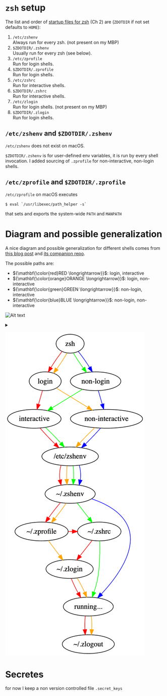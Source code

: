 # `zsh` setup

The list and order of [startup files for zsh][zshug] (Ch 2) are (`ZDOTDIR` if not set defaults to `HOME`):

1. `/etc/zshenv`  
  Always run for every zsh. (not present on my MBP)
1. `$ZDOTDIR/.zshenv`  
  Usually run for every zsh (see below).
1. `/etc/zprofile`  
  Run for login shells.
1. `$ZDOTDIR/.zprofile`  
  Run for login shells.
1. `/etc/zshrc`  
  Run for interactive shells.
1. `$ZDOTDIR/.zshrc`  
  Run for interactive shells.
1. `/etc/zlogin`  
  Run for login shells. (not present on my MBP)
1. `$ZDOTDIR/.zlogin`  
  Run for login shells.


## `/etc/zshenv` and `$ZDOTDIR/.zshenv`
`/etc/zshenv` does not exist on macOS.

`$ZDOTDIR/.zshenv` is for user-defined env variables, it is run by every shell invocation.
I added sourcing of `.zprofile` for non-interactive, non-login shells.


## `/etc/zprofile` and `$ZDOTDIR/.zprofile`
`/etc/zprofile` on macOS executes
```shell
$ eval `/usr/libexec/path_helper -s`
```
that sets and exports the system-wide `PATH` and `MANPATH`



[zshug]: <https://zsh.sourceforge.io/Guide/> "zsh user Guide"

# Diagram and possible generalization
A nice diagram and possible generalization for different shells comes from
[this blog post](https://blog.flowblok.id.au/2013-02/shell-startup-scripts.html)
and [its companion repo](https://heptapod.host/flowblok/shell-startup).

The possible paths are:
* ${\mathbf{\color{red}RED \longrightarrow}}$: login, interactive
* ${\mathbf{\color{orange}ORANGE \longrightarrow}}$: login, non-interactive
* ${\mathbf{\color{green}GREEN \longrightarrow}}$: non-login, interactive
* ${\mathbf{\color{blue}BLUE \longrightarrow}}$: non-login, non-interactive


![Alt text](https://g.gravizo.com/source/custom_mark10?https%3A%2F%2Fraw.githubusercontent.com%2Fespinielli%2Fdotfiles%2Fmaster%2F.zsh-config%2FREADME.md)
<details> 
<summary></summary>
custom_mark10
digraph {
//    {rank=same;
//    bash
//    zsh
//    sh
//    }

    bash_login [label="login"]
    bash_non_login [label="non-login"]
    bash_interactive [label="interactive"]
    bash_non_interactive [label="non-interactive"]

    bash_remote [label="remote shell\n(running under rsh/ssh)"]
    bash_local [label="normal shell"]

    sh_login [label="login"]
    sh_non_login [label="non-login"]
    sh_interactive [label="interactive"]
    sh_non_interactive [label="non-interactive"]

    zsh_login [label="login"]
    zsh_non_login [label="non-login"]
    zsh_interactive [label="interactive"]
    zsh_non_interactive [label="non-interactive"]

    bash_running [label="running..."]
    sh_running [label="running..."]
    zsh_running [label="running..."]

    // order here is important, see below
    etc_profile [ordering=in]
    {rank=same;
    dot_bash_profile
    dot_bash_login
    dot_profile
    }

    etc_bashrc [label="/etc/bash.bashrc"]
    etc_profile [label="/etc/profile"]
    etc_zshenv [label="/etc/zshenv"]

    dot_bash_login [label="~/.bash_login"]
    dot_bash_logout [label="~/.bash_logout"]
    dot_bash_profile [label="~/.bash_profile"]
    dot_bashrc [label="~/.bashrc"]
    dot_profile [label="~/.profile"]
    dot_zlogin [label="~/.zlogin"]
    dot_zlogout [label="~/.zlogout"]
    {rank=same;
    dot_zprofile [label="~/.zprofile"]
    dot_zshrc [label="~/.zshrc"]
    }
    dot_zshenv [label="~/.zshenv"]

    env [label="$ENV"]
    bash_env [label="$BASH_ENV"]

    // BASH

    // PATH: bash, login, interactive
    edge [color=red, style=solid]
    bash -> bash_local
    bash_local -> bash_login
    bash_login -> bash_interactive
    bash_interactive -> etc_profile

    // order important, see above
    etc_profile -> dot_bash_profile
    etc_profile -> dot_bash_login
    etc_profile -> dot_profile

    dot_bash_profile -> bash_running
    dot_bash_login -> bash_running
    dot_profile -> bash_running

    bash_running -> dot_bash_logout

    // PATH: bash, login, non-interactive
    edge [color=orange, style=solid]
    bash -> bash_local
    bash_local -> bash_login
    bash_login -> bash_non_interactive
    bash_non_interactive -> etc_profile

    // order important, see above
    etc_profile -> dot_bash_profile
    etc_profile -> dot_bash_login
    etc_profile -> dot_profile

    dot_bash_profile -> bash_env
    dot_bash_login -> bash_env
    dot_profile -> bash_env

    bash_env -> bash_running

    bash_running -> dot_bash_logout

    // PATH: bash, non-login, interactive
    edge [color=green, style=solid]
    bash -> bash_local
    bash_local -> bash_non_login
    bash_non_login -> bash_interactive
    bash_interactive -> etc_bashrc
    etc_bashrc -> dot_bashrc

    dot_bashrc -> bash_running

    // PATH: bash, non-login, non-interactive
    edge [color=blue, style=solid]
    bash -> bash_local
    bash_local -> bash_non_login
    bash_non_login -> bash_non_interactive
    bash_non_interactive -> bash_env

    // PATH: bash, remote, login, interactive
    edge [color=purple, style=solid]
    bash -> bash_remote
    bash_remote -> bash_login
    bash_login -> bash_interactive
    bash_interactive -> etc_profile
    etc_profile -> etc_bashrc

    // order important, see above
    etc_bashrc -> dot_bash_profile
    etc_bashrc -> dot_bash_login
    etc_bashrc -> dot_profile

    dot_bash_profile -> bash_running
    dot_bash_login -> bash_running
    dot_profile -> bash_running

    bash_running -> dot_bash_logout

    // PATH: bash, remote, login, non-interactive
    edge [color=black, style=solid]
    bash -> bash_remote
    bash_remote -> bash_login
    bash_login -> bash_non_interactive

    bash_non_interactive -> etc_profile

    // order important, see above
    etc_profile -> dot_bash_profile
    etc_profile -> dot_bash_login
    etc_profile -> dot_profile

    dot_bash_profile -> bash_env
    dot_bash_login -> bash_env
    dot_profile -> bash_env

    bash_env -> bash_running

    // PATH: bash, remote, non-login, interactive
//    edge [color=cyan, style=solid]
//    bash -> bash_remote
//    bash_remote_shell -> dot_bashrc
//
//    dot_bashrc -> bash_running

    // PATH: bash, remote, non-login, non-interactive
    edge [color=grey, style=solid]
    bash -> bash_remote
    bash_remote -> bash_non_login
    bash_non_login -> bash_non_interactive

    bash_non_interactive -> etc_bashrc
    etc_bashrc -> dot_bashrc

    dot_bashrc -> bash_running

    // ZSH

    // PATH: zsh, login, interactive
    edge [color=red, style=solid]
    zsh -> zsh_login
    zsh_login -> zsh_interactive

    zsh_interactive -> etc_zshenv
    etc_zshenv -> dot_zshenv
    dot_zshenv -> dot_zprofile
    dot_zprofile -> dot_zshrc
    dot_zshrc -> dot_zlogin

    dot_zlogin -> zsh_running

    zsh_running -> dot_zlogout

    // PATH: zsh, login, non-interactive
    edge [color=orange, style=solid]
    zsh -> zsh_login
    zsh_login -> zsh_non_interactive

    zsh_non_interactive -> etc_zshenv
    etc_zshenv -> dot_zshenv
    dot_zshenv -> dot_zprofile
    dot_zprofile -> dot_zlogin

    dot_zlogin -> zsh_running

    zsh_running -> dot_zlogout

    // PATH: zsh, non-login, interactive
    edge [color=green, style=solid]
    zsh -> zsh_non_login
    zsh_non_login -> zsh_interactive

    zsh_interactive -> etc_zshenv
    etc_zshenv -> dot_zshenv
    dot_zshenv -> dot_zshrc

    dot_zshrc -> zsh_running

    // PATH: zsh, non-login, non-interactive
    edge [color=blue, style=solid]
    zsh -> zsh_non_login
    zsh_non_login -> zsh_non_interactive

    zsh_non_interactive -> etc_zshenv
    etc_zshenv -> dot_zshenv

    dot_zshenv -> zsh_running

    // SH

    // PATH: sh, login, interactive
    edge [color=red, style=dashed]
    sh -> sh_login
    sh_login -> sh_interactive

    sh_interactive -> dot_profile
    dot_profile -> env

    dot_profile -> sh_running

    // PATH: sh, login, non-interactive
    edge [color=orange, style=dashed]
    sh -> sh_login
    sh_login -> sh_non_interactive

    sh_non_interactive -> dot_profile

    dot_profile -> sh_running

    // PATH: sh, non-login, interactive
    edge [color=green, style=dashed]
    sh -> sh_non_login
    sh_non_login -> sh_interactive

    sh_interactive -> env

    env -> sh_running

    // PATH: sh, non-login, non-interactive
    edge [color=blue, style=dashed]
    sh -> sh_non_login
    sh_non_login -> sh_non_interactive

    sh_non_interactive -> sh_running
}

custom_mark10
</details>

![zsh startup](zsh_dotfiles.png)


# Secretes
for now I keep a non version controlled file `.secret_keys`

